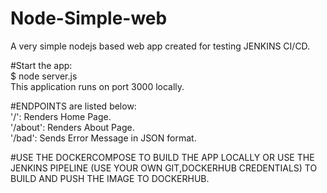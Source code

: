 # Node-Simple-web  
A very simple nodejs based web app created for testing JENKINS CI/CD.  

#Start the app:  
$ node server.js  
This application runs on port 3000 locally.  
 
#ENDPOINTS are  listed below:  
'/': Renders Home Page.  
'/about': Renders About Page.  
'/bad': Sends Error Message in JSON format.  

#USE THE DOCKERCOMPOSE TO BUILD THE APP LOCALLY OR USE THE JENKINS PIPELINE (USE YOUR OWN GIT,DOCKERHUB CREDENTIALS) TO BUILD AND PUSH THE IMAGE TO DOCKERHUB.


